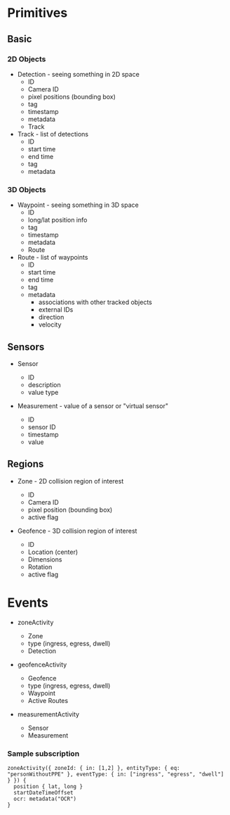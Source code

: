 
# Primitives

## Basic
### 2D Objects
- Detection - seeing something in 2D space  
  - ID
  - Camera ID
  - pixel positions (bounding box)
  - tag
  - timestamp
  - metadata
  - Track
- Track - list of detections
  - ID
  - start time
  - end time
  - tag
  - metadata

### 3D Objects
- Waypoint - seeing something in 3D space
  - ID
  - long/lat position info
  - tag
  - timestamp
  - metadata
  - Route
- Route - list of waypoints
  - ID
  - start time
  - end time
  - tag 
  - metadata
    - associations with other tracked objects
    - external IDs
    - direction
    - velocity
    
## Sensors
- Sensor
  - ID
  - description
  - value type

- Measurement - value of a sensor or "virtual sensor"
  - ID
  - sensor ID
  - timestamp
  - value

## Regions
- Zone - 2D collision region of interest
  - ID
  - Camera ID
  - pixel position (bounding box)
  - active flag

- Geofence - 3D collision region of interest
  - ID
  - Location (center)
  - Dimensions
  - Rotation
  - active flag

# Events

- zoneActivity
  - Zone
  - type (ingress, egress, dwell)
  - Detection
    
- geofenceActivity
  - Geofence
  - type (ingress, egress, dwell)
  - Waypoint
  - Active Routes
     
- measurementActivity
  - Sensor
  - Measurement

### Sample subscription

```
zoneActivity({ zoneId: { in: [1,2] }, entityType: { eq: "personWithoutPPE" }, eventType: { in: ["ingress", "egress", "dwell"] } }) {
  position { lat, long }
  startDateTimeOffset
  ocr: metadata("OCR")
}
```


